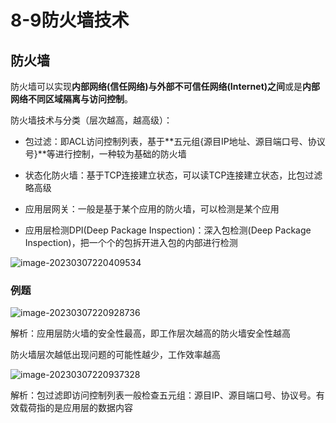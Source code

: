 # 8-9防火墙技术

## 防火墙

防火墙可以实现**内部网络(信任网络)与外部不可信任网络(Internet)之间**或是**内部网络不同区域隔离与访问控制**。

防火墙技术与分类（层次越高，越高级）：

- 包过滤：即ACL访问控制列表，基于**五元组{源目IP地址、源目端口号、协议号}**等进行控制，一种较为基础的防火墙

- 状态化防火墙：基于TCP连接建立状态，可以读TCP连接建立状态，比包过滤略高级

- 应用层网关：一般是基于某个应用的防火墙，可以检测是某个应用

- 应用层检测DPI(Deep Package Inspection)：深入包检测(Deep Package Inspection)，把一个个的包拆开进入包的内部进行检测

![image-20230307220409534](https://img.yatjay.top/md/image-20230307220409534.png)

### 例题

![image-20230307220928736](https://img.yatjay.top/md/image-20230307220928736.png)

解析：应用层防火墙的安全性最高，即工作层次越高的防火墙安全性越高

防火墙层次越低出现问题的可能性越少，工作效率越高

![image-20230307220937328](https://img.yatjay.top/md/image-20230307220937328.png)

解析：包过滤即访问控制列表一般检查五元组：源目IP、源目端口号、协议号。有效载荷指的是应用层的数据内容